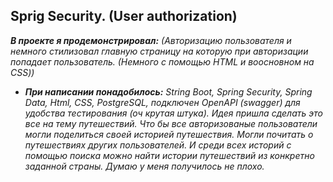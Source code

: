 ## Sprig Security. (User authorization)
***В проекте я продемонстрировал:** (Авторизацию пользователя и немного стилизовал главную страницу на которую при авторизации попадает пользователь. (Немного с помощью HTML и воосновном на CSS))*
- ***При написании понадобилось:*** *String Boot, Spring Security, Spring Data, Html, CSS, PostgreSQL, подключен OpenAPI (swagger) для удобства тестирования (оч крутая штука).
Идея пришла сделать это все на тему путешествий. Что бы все авторизованые пользователи могли поделиться своей историей путешествия. Могли почитать о путешествиях других пользователей. И среди всех историй с помощью поиска можно найти истории путешествий из конкретно заданной страны. Думаю у меня получилось не плохо.*
